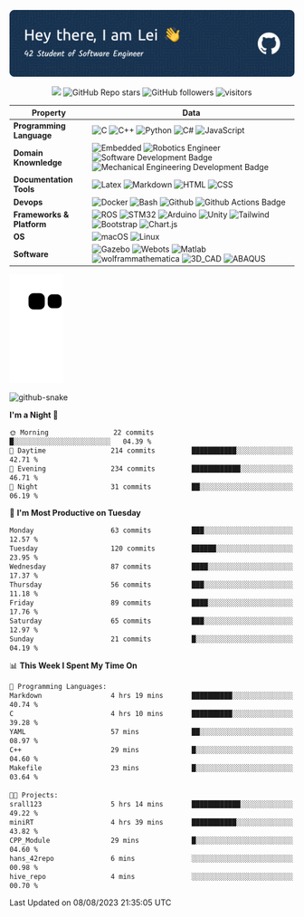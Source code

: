 ![header_image](./assets/github-header-image.png)
<!-- https://huemint.com/bootstrap-plus/#palette=cde6f5-ffffff-1f1410-004961-0075ac-469cc9-3e3a2b-361a4b-e4166a -->
<!-- badges -->
<p align="center">
    <a href="https://github.com/BEPb/BEPb"><img src="https://img.shields.io/badge/status-updating-00984e.svg"></a>
	<img alt="GitHub Repo stars" src="https://img.shields.io/github/stars/srall123/srall123?logo=github&color=e4166a">
	<img alt="GitHub followers" src="https://img.shields.io/github/followers/srall123?logo=github&color=361a4b">
    <img src="https://visitor-badge.laobi.icu/badge?page_id=srall123" alt="visitors"/>
</p>


<!--   my-skilset -->

| Property | Data |
|-|-|
| **Programming Language**  | ![C](https://img.shields.io/badge/-C_language-1f1410?style=flat&logo=C) ![C++](https://img.shields.io/badge/-C++-1f1410?style=flat&logo=cplusplus) ![Python](https://img.shields.io/badge/-Python-1f1410?style=flat&logo=python) ![C\#](https://img.shields.io/badge/-C%23-1f1410?style=flat&logo=csharp) ![JavaScript](https://img.shields.io/badge/-JavaScript-1f1410?style=flat&logo=javascript)				|
| **Domain Knownledge**  | ![Embedded](https://img.shields.io/badge/-Embedded%20Software%20development-004961?style=flat) ![Robotics Engineer](https://img.shields.io/badge/-Robotics%20Engineering-004961?style=flat) ![Software Development Badge](https://img.shields.io/badge/-Software%20Development-004961?style=flat) ![Mechanical Engineering Development Badge](https://img.shields.io/badge/-Mechanical%20Engineering-004961?style=flat)			|
| **Documentation Tools**  | ![Latex](https://img.shields.io/badge/-Latex-0075ac?style=flat&logo=latex) ![Markdown](https://img.shields.io/badge/-Markdown-0075ac?style=flat&logo=Markdown) ![HTML](https://img.shields.io/badge/-HTML-0075ac?style=flat&logo=html5) ![CSS](https://img.shields.io/badge/-CSS-0075ac?style=flat&logo=css)			|
| **Devops**  | ![Docker](https://img.shields.io/badge/-Docker%20-469cc9?style=flat&logo=docker) ![Bash](https://img.shields.io/badge/-Bash%20-469cc9?style=flat&logo=gnubash) ![Github](https://img.shields.io/badge/-Github%20-469cc9?style=flat&logo=Github) ![Github Actions Badge](https://img.shields.io/badge/-Git%20-469cc9?style=flat&logo=Git)			|
| **Frameworks & Platform**   | ![ROS](http://img.shields.io/badge/-ROS/ROS2-cde6f5?style=social&logo=ros) ![STM32](http://img.shields.io/badge/-STM32-cde6f5?style=social&logo=stmicroelectronics#03234B) ![Arduino](http://img.shields.io/badge/-Arduino-cde6f5?style=social&logo=arduino) ![Unity](http://img.shields.io/badge/-Unity-cde6f5?style=social&logo=unity) ![Tailwind](http://img.shields.io/badge/-Tailwind-cde6f5?style=social&logo=tailwindcss) ![Bootstrap](http://img.shields.io/badge/-Bootstrap-cde6f5?style=social&logo=bootstrap) ![Chart.js](http://img.shields.io/badge/-Chart.js-cde6f5?style=social&logo=chartdotjs) |
| **OS**  | ![macOS](https://img.shields.io/badge/-MacOS%20-eee?style=flat-square&logo=apple&logoColor=black) ![Linux](https://img.shields.io/badge/-Linux%20-eee?style=flat-square&logo=linux&logoColor=1f1410)			|
| **Software**  | ![Gazebo](http://img.shields.io/badge/Gazebo-eee?style=flat-square) ![Webots](http://img.shields.io/badge/-Webots-eee?style=flat-square) ![Matlab](http://img.shields.io/badge/-MATLAB-eee?style=flat-square) ![wolframmathematica](http://img.shields.io/badge/-Wolfram_Mathematica-eee?style=flat-square) ![3D_CAD](http://img.shields.io/badge/-CATIA_SolidWorks_Pro/E-eee?style=flat-square) ![ABAQUS](http://img.shields.io/badge/-ABAQUS-eee?style=flat-square)			|

<!-- Snake Code Contribution Map -->
![](https://raw.githubusercontent.com/srall123/srall123/main/assets/github-contribution-grid-snake.svg)
<picture>

  <source media="(prefers-color-scheme: light)" srcset="https://cdn.jsdelivr.net/gh/srall123/srall123/profile-snake-contrib/github-contribution-grid-snake.svg" />
  <img alt="github-snake" src="https://cdn.jsdelivr.net/gh/srall123/srall123/profile-snake-contrib/github-contribution-grid-snake-dark.svg" />
</picture>

<!-- ![Dusai's GitHub stats](https://github-readme-stats.vercel.app/api?username=srall123&show_icons=true&theme=radical) -->

<!--START_SECTION:waka-->
**I'm a Night 🦉**

```text
🌞 Morning                22 commits          █░░░░░░░░░░░░░░░░░░░░░░░░   04.39 %
🌆 Daytime                214 commits         ███████████░░░░░░░░░░░░░░   42.71 %
🌃 Evening                234 commits         ████████████░░░░░░░░░░░░░   46.71 %
🌙 Night                  31 commits          ██░░░░░░░░░░░░░░░░░░░░░░░   06.19 %
```
📅 **I'm Most Productive on Tuesday**

```text
Monday                   63 commits          ███░░░░░░░░░░░░░░░░░░░░░░   12.57 %
Tuesday                  120 commits         ██████░░░░░░░░░░░░░░░░░░░   23.95 %
Wednesday                87 commits          ████░░░░░░░░░░░░░░░░░░░░░   17.37 %
Thursday                 56 commits          ███░░░░░░░░░░░░░░░░░░░░░░   11.18 %
Friday                   89 commits          ████░░░░░░░░░░░░░░░░░░░░░   17.76 %
Saturday                 65 commits          ███░░░░░░░░░░░░░░░░░░░░░░   12.97 %
Sunday                   21 commits          █░░░░░░░░░░░░░░░░░░░░░░░░   04.19 %
```


📊 **This Week I Spent My Time On**

```text
💬 Programming Languages:
Markdown                 4 hrs 19 mins       ██████████░░░░░░░░░░░░░░░   40.74 %
C                        4 hrs 10 mins       ██████████░░░░░░░░░░░░░░░   39.28 %
YAML                     57 mins             ██░░░░░░░░░░░░░░░░░░░░░░░   08.97 %
C++                      29 mins             █░░░░░░░░░░░░░░░░░░░░░░░░   04.60 %
Makefile                 23 mins             █░░░░░░░░░░░░░░░░░░░░░░░░   03.64 %

🐱‍💻 Projects:
srall123                 5 hrs 14 mins       ████████████░░░░░░░░░░░░░   49.22 %
miniRT                   4 hrs 39 mins       ███████████░░░░░░░░░░░░░░   43.82 %
CPP_Module               29 mins             █░░░░░░░░░░░░░░░░░░░░░░░░   04.60 %
hans_42repo              6 mins              ░░░░░░░░░░░░░░░░░░░░░░░░░   00.98 %
hive_repo                4 mins              ░░░░░░░░░░░░░░░░░░░░░░░░░   00.70 %
```


 Last Updated on 08/08/2023 21:35:05 UTC
<!--END_SECTION:waka-->
